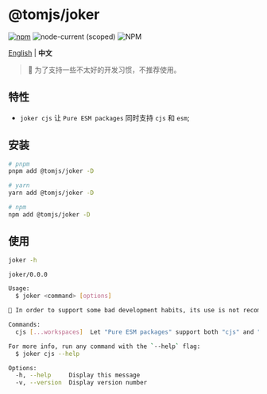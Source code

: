 # @tomjs/joker

[![npm](https://img.shields.io/npm/v/@tomjs/joker)](https://www.npmjs.com/package/@tomjs/joker) ![node-current (scoped)](https://img.shields.io/node/v/@tomjs/joker) ![NPM](https://img.shields.io/npm/l/@tomjs/joker)

[English](./README.md) | **中文**

> 🤡 为了支持一些不太好的开发习惯，不推荐使用。

## 特性

- `joker cjs` 让 `Pure ESM packages` 同时支持 `cjs` 和 `esm`;

## 安装

```bash
# pnpm
pnpm add @tomjs/joker -D

# yarn
yarn add @tomjs/joker -D

# npm
npm add @tomjs/joker -D
```

## 使用

```bash
joker -h

joker/0.0.0

Usage:
  $ joker <command> [options]

🤡 In order to support some bad development habits, its use is not recommended.

Commands:
  cjs [...workspaces]  Let "Pure ESM packages" support both "cjs" and "esm"

For more info, run any command with the `--help` flag:
  $ joker cjs --help

Options:
  -h, --help     Display this message
  -v, --version  Display version number
```
